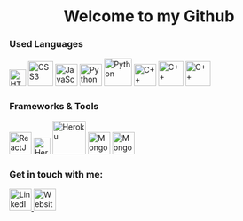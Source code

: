 <h1 align="center">Welcome to my Github</h1>

<h3>Used Languages</h3>
<p>
  <img src="https://cdn.worldvectorlogo.com/logos/html5.svg" alt="HTML5" width="30" />
  <img src="https://cdn.worldvectorlogo.com/logos/css3.svg" alt="CSS3" width="45" />
  <img src="https://cdn.worldvectorlogo.com/logos/javascript.svg" alt="JavaScript" width="40" />
  <img src="https://cdn.worldvectorlogo.com/logos/python-5.svg" alt="Python" width="40" />
  <img src="https://cdn.worldvectorlogo.com/logos/sass-1.svg" alt="Python" width="50" />
  
  <img src="https://cdn.worldvectorlogo.com/logos/c.svg" alt="C++" width="40" />
  <img src="https://cdn.worldvectorlogo.com/logos/c--4.svg" alt="C++" width="45" />
  <img src="https://cdn.worldvectorlogo.com/logos/java.svg" alt="C++" width="45" />
</p>

<h3>Frameworks & Tools</h3>
<p>
  <img src="https://cdn.worldvectorlogo.com/logos/react-2.svg" alt="ReactJS" width="40" />
  <img src="https://cdn.worldvectorlogo.com/logos/heroku.svg" alt="Heroku" width="30" />
  <img src="https://cdn.worldvectorlogo.com/logos/node-js-logo.svg" alt="Heroku" width="60" />
  <img src="https://cdn.worldvectorlogo.com/logos/mongodb-icon-1.svg" alt="MongoDB" height="40" />
  <img src="https://cdn.worldvectorlogo.com/logos/visual-studio-code-1.svg" alt="MongoDB" height="40" />
 </p>

<h3>Get in touch with me:</h3>
<p>
  <a href="https://www.linkedin.com/in/chaseburr/" target="_blank">
    <img src="https://cdn.worldvectorlogo.com/logos/linkedin-icon-2.svg" alt="LinkedIn" height="40" />
  </a>
  <img src="https://www.flaticon.com/svg/vstatic/svg/1946/1946488.svg?token=exp=1612116757~hmac=9aa2dbe4e4dc77328ef724dcdd7a18ac" alt="Website" height="40" />
</p>
